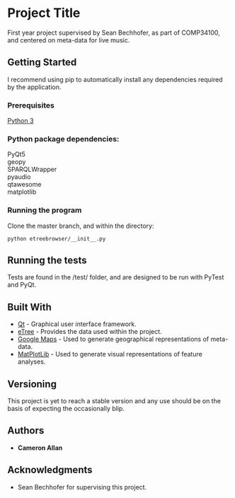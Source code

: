 # Project Title

First year project supervised by Sean Bechhofer, as part of COMP34100, and centered on meta-data for live music.

## Getting Started
I recommend using pip to automatically install any dependencies required by the application.

### Prerequisites
[Python 3](https://www.python.org/download/releases/3.0/)

### Python package dependencies:    
PyQt5    
geopy    
SPARQLWrapper    
pyaudio    
qtawesome    
matplotlib    

### Running the program
Clone the master branch, and within the directory:
```
python etreebrowser/__init__.py
```

## Running the tests
Tests are found in the /test/ folder, and are designed to be run with PyTest and PyQt.

## Built With

* [Qt](https://www.qt.io/) - Graphical user interface framework.
* [eTree](http://etree.linkedmusic.org/) - Provides the data used within the project.
* [Google Maps](https://developers.google.com/maps/) - Used to generate geographical representations of meta-data.
* [MatPlotLib](https://matplotlib.org/) - Used to generate visual representations of feature analyses.

## Versioning

This project is yet to reach a stable version and any use should be on the basis of expecting the occasionally blip.

## Authors

* **Cameron Allan**

## Acknowledgments

* Sean Bechhofer for supervising this project.

